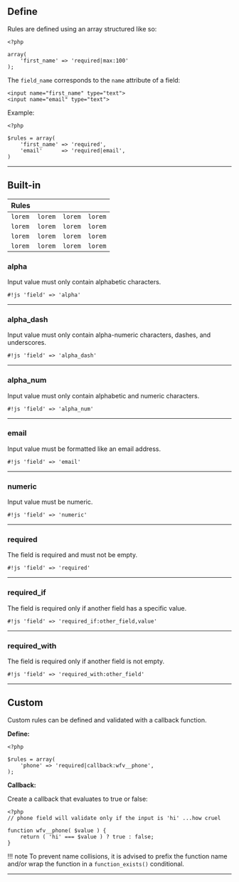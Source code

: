 ## Define
Rules are defined using an array structured like so:
~~~
<?php

array(
    'first_name' => 'required|max:100'
);
~~~

The `field_name` corresponds to the `name` attribute of a field:
~~~~{.html}
<input name="first_name" type="text">
<input name="email" type="text">
~~~~

Example:
~~~~{.php}
<?php

$rules = array(
    'first_name' => 'required',
    'email'      => 'required|email',
)
~~~~

---

## Built-in
Rules          |                |              |             |
---------------| ---------------|--------------|-------------|
`lorem`        | `lorem`        | `lorem`      | `lorem`     | `lorem`  
`lorem`        | `lorem`        | `lorem`      | `lorem`     | `lorem`
`lorem`        | `lorem`        | `lorem`      | `lorem`     | `lorem`
`lorem`        | `lorem`        | `lorem`      | `lorem`     | `lorem`

### **alpha**
Input value must only contain alphabetic characters.

`#!js 'field' => 'alpha'`

---

### **alpha_dash**
Input value must only contain alpha-numeric characters, dashes, and underscores.

`#!js 'field' => 'alpha_dash'`

---

### **alpha_num**
Input value must only contain alphabetic and numeric characters.

`#!js 'field' => 'alpha_num'`

---

### **email**
Input value must be formatted like an email address.

`#!js 'field' => 'email'`

---

### **numeric**
Input value must be numeric.

`#!js 'field' => 'numeric'`

---

### **required**
The field is required and must not be empty.

`#!js 'field' => 'required'`

---

### **required_if**
The field is required only if another field has a specific value.

`#!js 'field' => 'required_if:other_field,value'`

---

### **required_with**
The field is required only if another field is not empty.

`#!js 'field' => 'required_with:other_field'`

---

## Custom
Custom rules can be defined and validated with a callback function.

**Define:**
~~~~{.php}
<?php

$rules = array(
    'phone' => 'required|callback:wfv__phone',
);
~~~~

**Callback:**

Create a callback that evaluates to true or false:
~~~~{.php}
<?php
// phone field will validate only if the input is 'hi' ...how cruel

function wfv__phone( $value ) {
    return ( 'hi' === $value ) ? true : false;
}
~~~~

!!! note
    To prevent name collisions, it is advised to prefix the function name and/or wrap the function in a `function_exists()` conditional.

---
